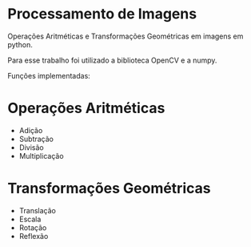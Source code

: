 # Processamento de Imagens
Operações Aritméticas e Transformações Geométricas em imagens em python.

Para esse trabalho foi utilizado a biblioteca OpenCV e a numpy. 

Funções implementadas: 
# Operações Aritméticas 
   - Adição 
  - Subtração
   - Divisão
   - Multiplicação
    
# Transformações Geométricas
   - Translação
   - Escala
   - Rotação
   - Reflexão
